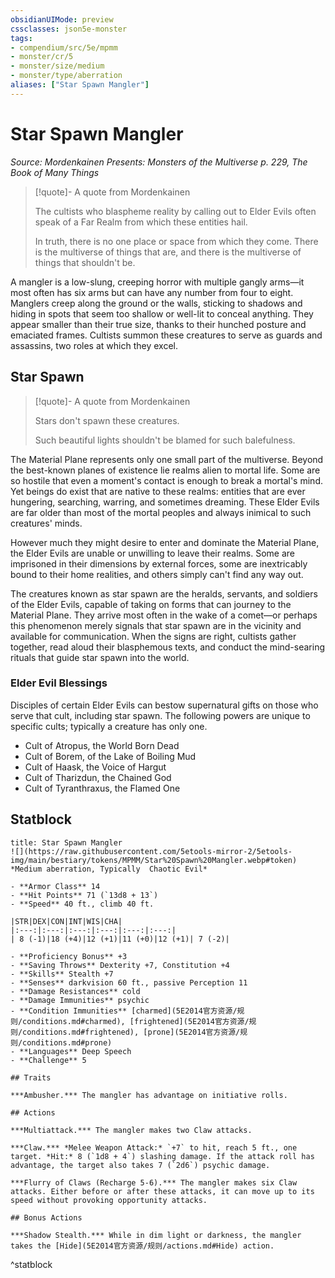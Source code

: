 ```yaml
---
obsidianUIMode: preview
cssclasses: json5e-monster
tags:
- compendium/src/5e/mpmm
- monster/cr/5
- monster/size/medium
- monster/type/aberration
aliases: ["Star Spawn Mangler"]
---
```

# Star Spawn Mangler
*Source: Mordenkainen Presents: Monsters of the Multiverse p. 229, The Book of Many Things*  

> [!quote]- A quote from Mordenkainen  
> 
> The cultists who blaspheme reality by calling out to Elder Evils often speak of a Far Realm from which these entities hail.
> 
> In truth, there is no one place or space from which they come. There is the multiverse of things that are, and there is the multiverse of things that shouldn't be.

A mangler is a low-slung, creeping horror with multiple gangly arms—it most often has six arms but can have any number from four to eight. Manglers creep along the ground or the walls, sticking to shadows and hiding in spots that seem too shallow or well-lit to conceal anything. They appear smaller than their true size, thanks to their hunched posture and emaciated frames. Cultists summon these creatures to serve as guards and assassins, two roles at which they excel.

## Star Spawn

> [!quote]- A quote from Mordenkainen  
> 
> Stars don't spawn these creatures.
> 
> Such beautiful lights shouldn't be blamed for such balefulness.

The Material Plane represents only one small part of the multiverse. Beyond the best-known planes of existence lie realms alien to mortal life. Some are so hostile that even a moment's contact is enough to break a mortal's mind. Yet beings do exist that are native to these realms: entities that are ever hungering, searching, warring, and sometimes dreaming. These Elder Evils are far older than most of the mortal peoples and always inimical to such creatures' minds.

However much they might desire to enter and dominate the Material Plane, the Elder Evils are unable or unwilling to leave their realms. Some are imprisoned in their dimensions by external forces, some are inextricably bound to their home realities, and others simply can't find any way out.

The creatures known as star spawn are the heralds, servants, and soldiers of the Elder Evils, capable of taking on forms that can journey to the Material Plane. They arrive most often in the wake of a comet—or perhaps this phenomenon merely signals that star spawn are in the vicinity and available for communication. When the signs are right, cultists gather together, read aloud their blasphemous texts, and conduct the mind-searing rituals that guide star spawn into the world.

### Elder Evil Blessings

Disciples of certain Elder Evils can bestow supernatural gifts on those who serve that cult, including star spawn. The following powers are unique to specific cults; typically a creature has only one.

- Cult of Atropus, the World Born Dead  
- Cult of Borem, of the Lake of Boiling Mud  
- Cult of Haask, the Voice of Hargut  
- Cult of Tharizdun, the Chained God  
- Cult of Tyranthraxus, the Flamed One  

## Statblock

```ad-statblock
title: Star Spawn Mangler
![](https://raw.githubusercontent.com/5etools-mirror-2/5etools-img/main/bestiary/tokens/MPMM/Star%20Spawn%20Mangler.webp#token)
*Medium aberration, Typically  Chaotic Evil*

- **Armor Class** 14
- **Hit Points** 71 (`13d8 + 13`)
- **Speed** 40 ft., climb 40 ft.

|STR|DEX|CON|INT|WIS|CHA|
|:---:|:---:|:---:|:---:|:---:|:---:|
| 8 (-1)|18 (+4)|12 (+1)|11 (+0)|12 (+1)| 7 (-2)|

- **Proficiency Bonus** +3
- **Saving Throws** Dexterity +7, Constitution +4
- **Skills** Stealth +7
- **Senses** darkvision 60 ft., passive Perception 11
- **Damage Resistances** cold
- **Damage Immunities** psychic
- **Condition Immunities** [charmed](5E2014官方资源/规则/conditions.md#charmed), [frightened](5E2014官方资源/规则/conditions.md#frightened), [prone](5E2014官方资源/规则/conditions.md#prone)
- **Languages** Deep Speech
- **Challenge** 5

## Traits

***Ambusher.*** The mangler has advantage on initiative rolls.

## Actions

***Multiattack.*** The mangler makes two Claw attacks.

***Claw.*** *Melee Weapon Attack:* `+7` to hit, reach 5 ft., one target. *Hit:* 8 (`1d8 + 4`) slashing damage. If the attack roll has advantage, the target also takes 7 (`2d6`) psychic damage.

***Flurry of Claws (Recharge 5-6).*** The mangler makes six Claw attacks. Either before or after these attacks, it can move up to its speed without provoking opportunity attacks.

## Bonus Actions

***Shadow Stealth.*** While in dim light or darkness, the mangler takes the [Hide](5E2014官方资源/规则/actions.md#Hide) action.
```
^statblock